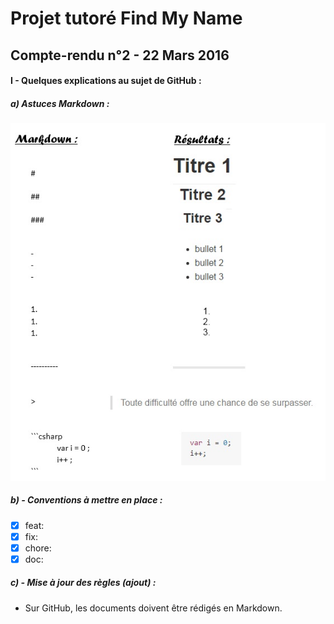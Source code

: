 # Projet tutoré Find My Name
## Compte-rendu n°2 - 22 Mars 2016

#### I - Quelques explications au sujet de GitHub :
##### a) Astuces Markdown :
![Image of teamWorking](https://github.com/duboisflorian/Projet-FindMyName/blob/master/images/CR-2_markdown.jpg)

##### b) - Conventions à mettre en place :
- [x] feat:
- [x] fix:
- [x] chore:
- [x] doc:

##### c) - Mise à jour des règles (ajout) :
- Sur GitHub, les documents doivent être rédigés en Markdown.
